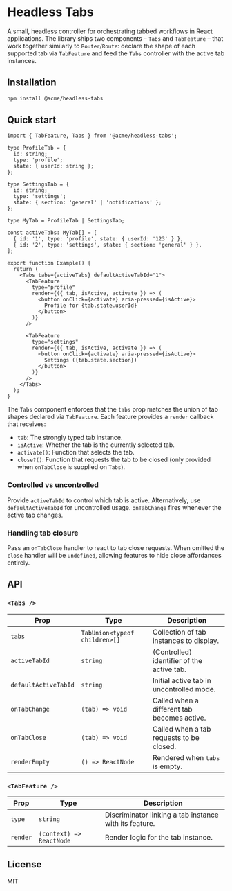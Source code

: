 # Headless Tabs

A small, headless controller for orchestrating tabbed workflows in React applications. The library ships two components – `Tabs` and `TabFeature` – that work together similarly to `Router`/`Route`: declare the shape of each supported tab via `TabFeature` and feed the `Tabs` controller with the active tab instances.

## Installation

```bash
npm install @acme/headless-tabs
```

## Quick start

```tsx
import { TabFeature, Tabs } from '@acme/headless-tabs';

type ProfileTab = {
  id: string;
  type: 'profile';
  state: { userId: string };
};

type SettingsTab = {
  id: string;
  type: 'settings';
  state: { section: 'general' | 'notifications' };
};

type MyTab = ProfileTab | SettingsTab;

const activeTabs: MyTab[] = [
  { id: '1', type: 'profile', state: { userId: '123' } },
  { id: '2', type: 'settings', state: { section: 'general' } },
];

export function Example() {
  return (
    <Tabs tabs={activeTabs} defaultActiveTabId="1">
      <TabFeature
        type="profile"
        render={({ tab, isActive, activate }) => (
          <button onClick={activate} aria-pressed={isActive}>
            Profile for {tab.state.userId}
          </button>
        )}
      />

      <TabFeature
        type="settings"
        render={({ tab, isActive, activate }) => (
          <button onClick={activate} aria-pressed={isActive}>
            Settings ({tab.state.section})
          </button>
        )}
      />
    </Tabs>
  );
}
```

The `Tabs` component enforces that the `tabs` prop matches the union of tab shapes declared via `TabFeature`. Each feature provides a `render` callback that receives:

- `tab`: The strongly typed tab instance.
- `isActive`: Whether the tab is the currently selected tab.
- `activate()`: Function that selects the tab.
- `close?()`: Function that requests the tab to be closed (only provided when `onTabClose` is supplied on `Tabs`).

### Controlled vs uncontrolled

Provide `activeTabId` to control which tab is active. Alternatively, use `defaultActiveTabId` for uncontrolled usage. `onTabChange` fires whenever the active tab changes.

### Handling tab closure

Pass an `onTabClose` handler to react to tab close requests. When omitted the `close` handler will be `undefined`, allowing features to hide close affordances entirely.

## API

### `<Tabs />`

| Prop | Type | Description |
| --- | --- | --- |
| `tabs` | `TabUnion<typeof children>[]` | Collection of tab instances to display. |
| `activeTabId` | `string` | (Controlled) identifier of the active tab. |
| `defaultActiveTabId` | `string` | Initial active tab in uncontrolled mode. |
| `onTabChange` | `(tab) => void` | Called when a different tab becomes active. |
| `onTabClose` | `(tab) => void` | Called when a tab requests to be closed. |
| `renderEmpty` | `() => ReactNode` | Rendered when `tabs` is empty. |

### `<TabFeature />`

| Prop | Type | Description |
| --- | --- | --- |
| `type` | `string` | Discriminator linking a tab instance with its feature. |
| `render` | `(context) => ReactNode` | Render logic for the tab instance. |

## License

MIT
